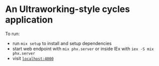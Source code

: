 # An Ultraworking-style cycles application

To run:

  * run `mix setup` to install and setup dependencies
  * start web endpoint with `mix phx.server` or inside IEx with `iex -S mix phx.server`
  * visit [`localhost:4000`](http://localhost:4000)
